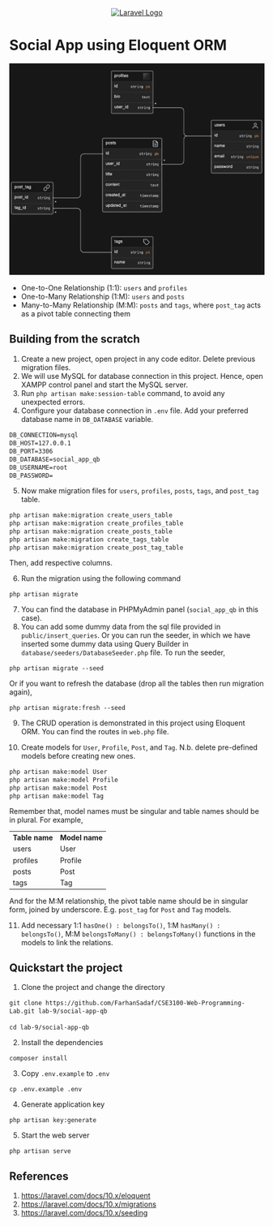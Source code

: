 <p align="center"><a href="https://laravel.com" target="_blank"><img src="https://raw.githubusercontent.com/laravel/art/master/logo-lockup/5%20SVG/2%20CMYK/1%20Full%20Color/laravel-logolockup-cmyk-red.svg" width="400" alt="Laravel Logo"></a></p>


# Social App using Eloquent ORM

![ERD](./public/images/erd.png)

- One-to-One Relationship (1:1): `users` and `profiles`
- One-to-Many Relationship (1:M): `users` and `posts`
- Many-to-Many Relationship (M:M): `posts` and `tags`, where `post_tag` acts as a pivot table connecting them

## Building from the scratch
1. Create a new project, open project in any code editor. Delete previous migration files.
2. We will use MySQL for database connection in this project. Hence, open XAMPP control panel and start the MySQL server. 
3. Run `php artisan make:session-table` command, to avoid any unexpected errors.
4. Configure your database connection in `.env` file. Add your preferred database name in `DB_DATABASE` variable.
```
DB_CONNECTION=mysql
DB_HOST=127.0.0.1
DB_PORT=3306
DB_DATABASE=social_app_qb
DB_USERNAME=root
DB_PASSWORD=
```
5. Now make migration files for `users`, `profiles`, `posts`, `tags`, and `post_tag` table. 
```
php artisan make:migration create_users_table
php artisan make:migration create_profiles_table
php artisan make:migration create_posts_table
php artisan make:migration create_tags_table
php artisan make:migration create_post_tag_table
```
Then, add respective columns.

6. Run the migration using the following command
```
php artisan migrate
```
7. You can find the database in PHPMyAdmin panel (`social_app_qb` in this case). 
8. You can add some dummy data from the sql file provided in `public/insert_queries`. Or you can run the seeder, in which we have inserted some dummy data using Query Builder in `database/seeders/DatabaseSeeder.php` file.
To run the seeder,
```
php artisan migrate --seed
```
Or if you want to refresh the database (drop all the tables then run migration again),
```
php artisan migrate:fresh --seed
```
9. The CRUD operation is demonstrated in this project using Eloquent ORM. You can find the routes in `web.php` file.

10. Create models for `User`, `Profile`, `Post`, and `Tag`. N.b. delete pre-defined models before creating new ones.
```
php artisan make:model User
php artisan make:model Profile
php artisan make:model Post
php artisan make:model Tag
```
Remember that, model names must be singular and table names should be in plural. For example,
<table>
<tr>
<th> Table name </th>
<th> Model name </th>
</tr>
<tr>
<td> users </td>
<td> User </td>
</tr>
<tr>
<td> profiles </td>
<td> Profile </td>
</tr>
<tr>
<td> posts </td>
<td> Post </td>
</tr>
<tr>
<td> tags </td>
<td> Tag </td>
</tr>
</table>

And for the M:M relationship, the pivot table name should be in singular form, joined by underscore. E.g. `post_tag` for `Post` and `Tag` models.

11. Add necessary 1:1 `hasOne() : belongsTo()`, 1:M `hasMany() : belongsTo()`, M:M `belongsToMany() : belongsToMany()` functions in the models to link the relations.


## Quickstart the project
1. Clone the project and change the directory
```
git clone https://github.com/FarhanSadaf/CSE3100-Web-Programming-Lab.git lab-9/social-app-qb

cd lab-9/social-app-qb
```
2. Install the dependencies
```
composer install
```
3. Copy `.env.example` to `.env`
```
cp .env.example .env
```
4. Generate application key 
```
php artisan key:generate
```
5. Start the web server
```
php artisan serve
```

## References
1. https://laravel.com/docs/10.x/eloquent
2. https://laravel.com/docs/10.x/migrations
3. https://laravel.com/docs/10.x/seeding
